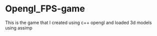 # Opengl_FPS-game
This is the game that I created using c++ opengl and loaded 3d models using assimp
